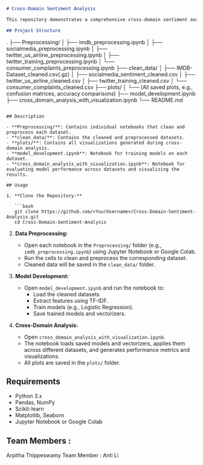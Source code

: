 
```markdown
# Cross-Domain Sentiment Analysis

This repository demonstrates a comprehensive cross-domain sentiment analysis project that covers multiple datasets, preprocessing, model development, cross-domain evaluation, and visualization.

## Project Structure

```
.
├── Preprocessing/
│   ├── imdb_preprocessing.ipynb
│   ├── socialmedia_preprocessing.ipynb
│   ├── twitter_us_airline_preprocessing.ipynb
│   ├── twitter_training_preprocessing.ipynb
│   └── consumer_complaints_preprocessing.ipynb
├── clean_data/
│   ├── IMDB-Dataset_cleaned.csv(.gz)
│   ├── socialmedia_sentiment_cleaned.csv
│   ├── twitter_us_airline_cleaned.csv
│   ├── twitter_training_cleaned.csv
│   └── consumer_complaints_cleaned.csv
├── plots/
│   └── (All saved plots, e.g., confusion matrices, accuracy comparisons)
├── model_development.ipynb
├── cross_domain_analysis_with_visualization.ipynb
└── README.md
```

## Description

- **Preprocessing/**: Contains individual notebooks that clean and preprocess each dataset.
- **clean_data/**: Contains the cleaned and preprocessed datasets.
- **plots/**: Contains all visualizations generated during cross-domain analysis.
- **model_development.ipynb**: Notebook for training models on each dataset.
- **cross_domain_analysis_with_visualization.ipynb**: Notebook for evaluating model performance across datasets and visualizing the results.

## Usage

1. **Clone the Repository:**

   ```bash
   git clone https://github.com/<YourUsername>/Cross-Domain-Sentiment-Analysis.git
   cd Cross-Domain-Sentiment-Analysis
   ```

2. **Data Preprocessing:**
   - Open each notebook in the `Preprocessing/` folder (e.g., `imdb_preprocessing.ipynb`) using Jupyter Notebook or Google Colab.
   - Run the cells to clean and preprocess the corresponding dataset.
   - Cleaned data will be saved in the `clean_data/` folder.

3. **Model Development:**
   - Open `model_development.ipynb` and run the notebook to:
     - Load the cleaned datasets.
     - Extract features using TF-IDF.
     - Train models (e.g., Logistic Regression).
     - Save trained models and vectorizers.

4. **Cross-Domain Analysis:**
   - Open `cross_domain_analysis_with_visualization.ipynb`.
   - The notebook loads saved models and vectorizers, applies them across different datasets, and generates performance metrics and visualizations.
   - All plots are saved in the `plots/` folder.

## Requirements

- Python 3.x
- Pandas, NumPy
- Scikit-learn
- Matplotlib, Seaborn
- Jupyter Notebook or Google Colab


## Team Members :
Arpitha Thippeswamy 
Team Member : Anti Li

